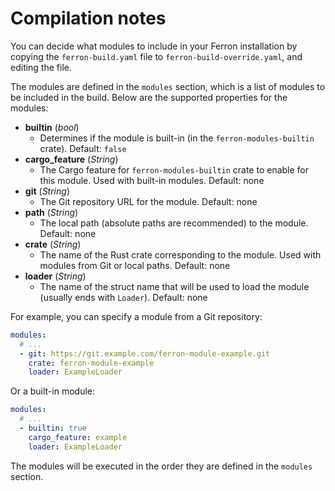 # Compilation notes

You can decide what modules to include in your Ferron installation by copying the `ferron-build.yaml` file to `ferron-build-override.yaml`, and editing the file.

The modules are defined in the `modules` section, which is a list of modules to be included in the build. Below are the supported properties for the modules:

- **builtin** (_bool_)
  - Determines if the module is built-in (in the `ferron-modules-builtin` crate). Default: `false`
- **cargo_feature** (_String_)
  - The Cargo feature for `ferron-modules-builtin` crate to enable for this module. Used with built-in modules. Default: none
- **git** (_String_)
  - The Git repository URL for the module. Default: none
- **path** (_String_)
  - The local path (absolute paths are recommended) to the module. Default: none
- **crate** (_String_)
  - The name of the Rust crate corresponding to the module. Used with modules from Git or local paths. Default: none
- **loader** (_String_)
  - The name of the struct name that will be used to load the module (usually ends with `Loader`). Default: none

For example, you can specify a module from a Git repository:

```yaml
modules:
  # ...
  - git: https://git.example.com/ferron-module-example.git
    crate: ferron-module-example
    loader: ExampleLoader
```

Or a built-in module:

```yaml
modules:
  # ...
  - builtin: true
    cargo_feature: example
    loader: ExampleLoader
```

The modules will be executed in the order they are defined in the `modules` section.

